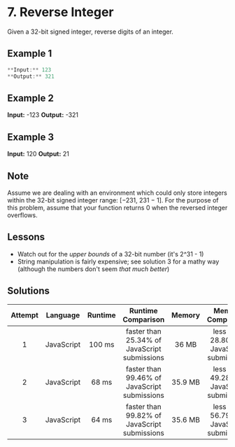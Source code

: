 # 7. Reverse Integer

Given a 32-bit signed integer, reverse digits of an integer.

## Example 1

```javascript
**Input:** 123
**Output:** 321
```

## Example 2

**Input:** -123
**Output:** -321

## Example 3

**Input:** 120
**Output:** 21

## Note

Assume we are dealing with an environment which could only store integers within the 32-bit signed integer range: [−231,  231 − 1]. For the purpose of this problem, assume that your function returns 0 when the reversed integer overflows.

## Lessons

- Watch out for the _upper bounds_ of a 32-bit number (it's 2^31 - 1)
- String manipulation is fairly expensive; see solution 3 for a mathy way (although the numbers don't seem _that much better_)

## Solutions

|Attempt|Language|Runtime|Runtime Comparison|Memory|Memory Comparison|
|:-:|:-:|:-:|:-:|:-:|:-:|
|1|JavaScript|100 ms|faster than 25.34% of JavaScript submissions|36 MB|less than 28.80% of JavaScript submissions|
|2|JavaScript|68 ms|faster than 99.46% of JavaScript submissions|35.9 MB|less than 49.28% of JavaScript submissions|
|3|JavaScript|64 ms|faster than 99.82% of JavaScript submissions|35.6 MB|less than 56.79% of JavaScript submissions|
